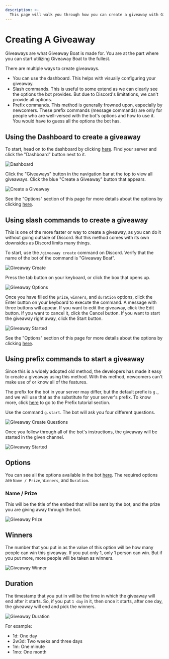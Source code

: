 ```yaml
---
description: >-
  This page will walk you through how you can create a giveaway with Giveaway Boat.
---
```


# Creating A Giveaway

Giveaways are what Giveaway Boat is made for. You are at the part where you can start utilizing Giveaway Boat to the fullest.

There are multiple ways to create giveaways.

- You can use the dashboard. This helps with visually configuring your giveaway.
- Slash commands. This is useful to some extend as we can clearly see the options the bot provides. But due to Discord's limitations, we can't provide all options.
- Prefix commands. This method is generally frowned upon, especially by newcomers. These prefix commands (message commands) are only for people who are well-versed with the bot's options and how to use it. You would have to guess all the options the bot has.

## Using the Dashboard to create a giveaway

To start, head on to the dashboard by clicking [here](https://giveaway.boats/dashboard). Find your server and click the "Dashboard" button next to it.

![Dashboard](/assets/basics/setup/dashboard.png)

Click the "Giveaways" button in the navigation bar at the top to view all giveaways. Click the blue "Create a Giveaway" button that appears.

![Create a Giveaway](/assets/basics/creating-a-giveaway/dash/create-a-giveaway.png)

See the "Options" section of this page for more details about the options by clicking [here](#options).

## Using slash commands to create a giveaway

This is one of the more faster or way to create a giveaway, as you can do it without going outside of Discord. But this method comes with its own downsides as Discord limits many things.

To start, use the `/giveaway create` command on Discord. Verify that the name of the bot of the command is "Giveaway Boat".

![Giveaway Create](/assets/basics/creating-a-giveaway/slash/giveaway-create.png)

Press the tab button on your keyboard, or click the box that opens up.

![Giveaway Options](/assets/basics/creating-a-giveaway/slash/giveaway-options.png)

Once you have filled the `prize`, `winners`, and `duration` options, click the Enter button on your keyboard to execute the command.
A message with three buttons will appear. If you want to edit the giveaway, click the Edit button. If you want to cancel it, click the Cancel button. If you want to start the giveaway right away, click the Start button.

![Giveaway Started](/assets/basics/creating-a-giveaway/slash/giveaway-started.png)

See the "Options" section of this page for more details about the options by clicking [here](#options).

## Using prefix commands to start a giveaway

Since this is a widely adopted old method, the developers has made it easy to create a giveaway using this method. With this method, newcomers can't make use of or know all of the features.

The prefix for the bot in your server may differ, but the default prefix is `g.`, and we will use that as the substitute for your server's prefix. To know more, click [here](./setup/prefix.md) to go to the Prefix tutorial section.

Use the command `g.start`. The bot will ask you four different questions.

![Giveaway Create Questions](/assets/basics/creating-a-giveaway/prefix/giveaway-create.png)

Once you follow through all of the bot's instructions, the giveaway will be started in the given channel.

![Giveaway Started](/assets/basics/creating-a-giveaway/prefix/giveaway-started.png)

## Options

You can see all the options available in the bot [here](https://giveaway.boats/faq/options). The required options are `Name / Prize`, `Winners`, and `Duration`.

### Name / Prize

This will be the title of the embed that will be sent by the bot, and the prize you are giving away through the bot.

![Giveaway Prize](/assets/basics/creating-a-giveaway/giveaway-prize.png)

## Winners

The number that you put in as the value of this option will be how many people can win this giveaway. If you put only 1, only 1 person can win. But if you put more, more people will be taken as winners.

![Giveaway Winner](/assets/basics/creating-a-giveaway/giveaway-winners.png)

## Duration

The timestamp that you put in will be the time in which the giveaway will end after it starts. So, if you put `1 day` in it, then once it starts, after one day, the giveaway will end and pick the winners.

![Giveaway Duration](/assets/basics/creating-a-giveaway/giveaway-duration.png)

For example:

- 1d: One day
- 2w3d: Two weeks and three days
- 1m: One minute
- 1mo: One month
